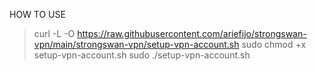 HOW TO USE
> curl -L -O https://raw.githubusercontent.com/ariefijo/strongswan-vpn/main/strongswan-vpn/setup-vpn-account.sh
> sudo chmod +x setup-vpn-account.sh
> sudo ./setup-vpn-account.sh
